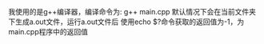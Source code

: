 我使用的是g++编译器，编译命令为:
g++ main.cpp
默认情况下会在当前文件夹下生成a.out文件，运行a.out文件后
使用echo $?命令获取的返回值为-1，为main.cpp程序中的返回值